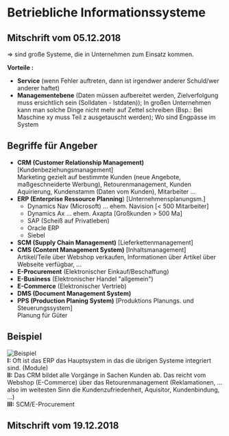 # Betriebliche Informationssysteme
__Mitschrift vom  05.12.2018__  
---
=> sind große Systeme, die in Unternehmen zum Einsatz kommen.  

__Vorteile :__  
- __Service__ (wenn Fehler auftreten, dann ist irgendwer anderer Schuld/wer anderer haftet)
- __Managementebene__ (Daten müssen aufbereitet werden, Zielverfolgung muss ersichtlich sein (Solldaten - Istdaten)); In großen Unternehmen kann man solche Dinge nicht mehr auf Zettel schreiben (Bsp.: Bei Maschine xy muss Teil z ausgetauscht werden); Wo sind Engpässe im System

## Begriffe für Angeber
- __CRM (Customer Relationship Management)__ [Kundenbeziehungsmanagement]  
Marketing gezielt auf bestimmte Kunden (neue Angebote, maßgeschneiderte Werbung), Retourenmanagement, Kunden Aquirierung, Kundenstamm (Daten vom Kunden), Mitarbeiter ...  
- __ERP (Enterprise Ressource Planning__) [Unternehmensplanungsm.]  
    - Dynamics Nav (Microsoft) ... ehem. Navision [< 500 Mitarbeiter]  
    - Dynamics Ax ... ehem. Axapta [Großkunden > 500 Ma]  
    - SAP (Scheiß auf Privatleben)  
    - Oracle ERP  
    - Siebel
- __SCM (Supply Chain Management)__ [Lieferkettenmanagement]  
- __CMS (Content Management System)__ [Inhaltsmanagement]  
Artikel/Teile über Webshop verkaufen, Informationen über Artikel über Webseite verfügbar, ...  
- __E-Procurement__ (Elektronischer Einkauf/Beschaffung) 
- __E-Business__ (Elektronischer Handel "allgemein")  
- __E-Commerce__ (Elektronischer Vertrieb)  
- __DMS (Document Management System)__  
- __PPS (Production Planing System)__ [Produktions Planungs. und Steuerungssystem]  
Planung für Güter

## Beispiel
![Beispiel](images/pic.jpg)  
__I:__ Oft ist das ERP das Hauptsystem in das die übrigen Systeme integriert sind. (Module)  
__II:__ Das CRM bildet alle Vorgänge in Sachen Kunden ab. Das reicht vom Webshop (E-Commerce) über das Retourenmanagement (Reklamationen, ... also im weitesten Sinn die Kundenzufriedenheit, Aquisitor, Kundenbindung, ...)  
__III:__ SCM/E-Procurement

__Mitschrift vom 19.12.2018__  
---  


